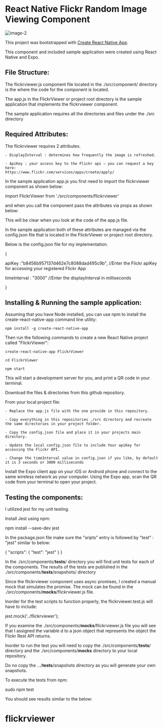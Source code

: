 
# React Native Flickr Random Image Viewing Component

![image-2](https://user-images.githubusercontent.com/34554955/34119103-f7445990-e3ee-11e7-872a-e94c23d7f224.jpg)
















































This project was bootstrapped with [Create React Native App](https://github.com/react-community/create-react-native-app).

This component and included sample application were created using React Native and Expo.

## File Structure:

The flickrviewer.js component file located in the ./src/component/ directory is the where the code for the component is located.

The app.js in the FlickrViewer or project root directory is the sample application that implements the flickrviewer component.

The sample application requires all the directories and files under the ./src directory

## Required Attributes:

The flickrviewer requires 2 attributes. 

	- DisplayInterval : determines how frequently the image is refreshed.
	
	- ApiKey : your access key to the Flickr api – you can request a key here:
	https://www.flickr.com/services/apps/create/apply/
	
In the sample application app.js you first need to import the flickrviewer component as shown below:

import FlickrViewer from './src/components/flickrviewer'

and when you call the component pass the attributes via props as shown below:

<FlickrViewer displayInterval={this.state.displayInterval} apiKey={apiKey} />

This will be clear when you look at the code of the app.js file.
	
In the sample application both of these attributes are managed via the config.json file that is located in the FlickrViewer or project root directory.

Below is the config.json file for my implementation.

{

  apiKey :"b8456b957137d462e7c8088dad495c9b", //Enter the Flickr apiKey for accessing your registered Flickr App
  
  timeInterval : "3000" //Enter the displayInterval in milliseconds
  
}


## Installing & Running the sample application:

Assuming that you have Node installed, you can use npm to install the create-react-native-app command line utility:

	npm install -g create-react-native-app

Then run the following commands to create a new React Native project called "FlickrViewer":

	create-react-native-app FlickrViewer

	cd FlickrViewer

	npm start

This will start a development server for you, and print a QR code in your terminal.

Download the files & directories from this github repository.

From your local project file:

	- Replace the app.js file with the one provide in this repository.

	- Copy everything in this repositories ./src directory and recreate the same directories in your project folder.

	- Copy the config.json file and place it in your projects main directory.

	- Update the local config.json file to include Your apiKey for accessing the Flickr API.

	- Change the timeInterval value in config.json if you like, by default it is 3 seconds or 3000 milliseconds


Install the Expo client app on your iOS or Android phone and connect to the same wireless network as your computer. Using the Expo app, scan the QR code from your terminal to open your project.

## Testing the components:
I utilized jest for my unit testing.  

Install Jest using npm:

npm install --save-dev jest

In the package.json file make sure the "sripts" entry is followed by "test" : "jest" similar to below:

{
  "scripts": {
    "test": "jest"
  }
}

In the ./src/components/__tests__/ directory you will find unit tests for each of the components.  The results of the tests are published in the ./src/components/__tests__/snapshots/ directory

Since the flickrviewer component uses async promises, I created a manual mock that simulates the promise.  The mock can be found in the ./src/components/__mocks__/flickrviewer.js file. 

Inorder for the test scripts to function properly, the flickrviewer.test.js will have to include:

jest.mock('../flickrviewer');

If you examine the ./src/components/__mocks__/flickrviewer.js file you will see that I assigned the variable d to a json object that represents the object the Flickr Rest API returns.

Inorder to run the test you will need to copy the ./src/components/__tests__/ directory and the ./src/components/__mocks__ directory to your local repository.

Do no copy the .../__tests__/snapshots directory as you will generate your own snapshots.

To execute the tests from npm:

sudo npm test

You should see results similar to the below:


	 

# flickrviewer
